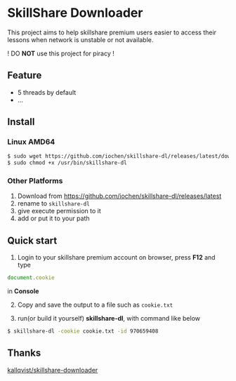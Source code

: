 # SkillShare Downloader
This project aims to help skillshare premium users easier to access their 
lessons when network is unstable or not available.  

! DO **NOT** use this project for piracy !  

## Feature
- 5 threads by default
- ...

## Install
### Linux AMD64
```bash
$ sudo wget https://github.com/iochen/skillshare-dl/releases/latest/download/skillshare-dl_amd64_linux -O /usr/bin/skillshare-dl
$ sudo chmod +x /usr/bin/skillshare-dl 
```
### Other Platforms
1. Download from https://github.com/iochen/skillshare-dl/releases/latest
2. rename to `skillshare-dl`
3. give execute permission to it
4. add or put it to your path

## Quick start
1. Login to your skillshare premium account on browser, press **F12** and type  
```javascript
document.cookie
```
in **Console**    

2. Copy and save the output to a file such as `cookie.txt`

3. run(or build it yourself) **skillshare-dl**, with command like below
```bash
$ skillshare-dl -cookie cookie.txt -id 970659408
```

## Thanks
[kallqvist/skillshare-downloader](https://github.com/kallqvist/skillshare-downloader)
